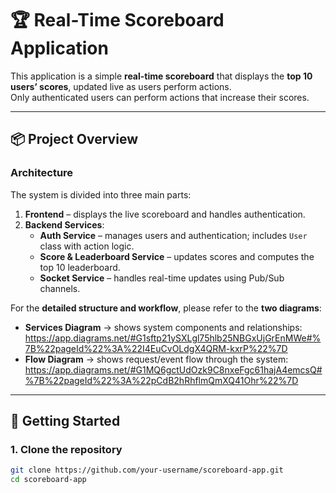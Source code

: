 # 🏆 Real-Time Scoreboard Application

This application is a simple **real-time scoreboard** that displays the **top 10 users’ scores**, updated live as users perform actions.  
Only authenticated users can perform actions that increase their scores.

---

## 📦 Project Overview

### Architecture
The system is divided into three main parts:
1. **Frontend** – displays the live scoreboard and handles authentication.
2. **Backend Services**:
   - **Auth Service** – manages users and authentication; includes `User` class with action logic.
   - **Score & Leaderboard Service** – updates scores and computes the top 10 leaderboard.
   - **Socket Service** – handles real-time updates using Pub/Sub channels.

For the **detailed structure and workflow**, please refer to the **two diagrams**:
- **Services Diagram** → shows system components and relationships: https://app.diagrams.net/#G1sftp21ySXLgl75hlb25NBGxUjGrEnMWe#%7B%22pageId%22%3A%22I4EuCvOLdgX4QRM-kxrP%22%7D
- **Flow Diagram** → shows request/event flow through the system: https://app.diagrams.net/#G1MQ6gctUdOzk9C8nxeFgc61hajA4emcsQ#%7B%22pageId%22%3A%22pCdB2hRhflmQmXQ41Ohr%22%7D

---

## 🚀 Getting Started

### 1. Clone the repository
```bash
git clone https://github.com/your-username/scoreboard-app.git
cd scoreboard-app
